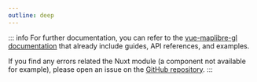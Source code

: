 ```yaml
---
outline: deep
---
```


::: info
For further documentation, you can refer to the [vue-maplibre-gl documentation](https://indoorequal.github.io/vue-maplibre-gl/examples/basic.html) that already include guides, API references, and examples.

If you find any errors related the Nuxt module (a component not available for example), please open an issue on the [GitHub repository](https://github.com/marr/nuxt-maplibre).
:::
